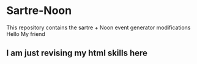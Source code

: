 # Sartre-Noon
This repository contains the sartre + Noon event generator modifications
<br>
Hello My friend <br>
<h2>
  I am just revising my <Bold>html</Bold> skills here
</h2>
